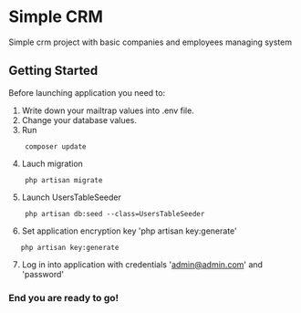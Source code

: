 # Simple CRM

Simple crm project with basic companies and employees managing system

## Getting Started

Before launching application you need to:
1.  Write down your mailtrap values into .env file.
2.  Change your database values.
3.  Run 

```
    composer update
```

4.  Lauch migration 

```
    php artisan migrate
```

5.  Launch UsersTableSeeder

```
    php artisan db:seed --class=UsersTableSeeder
```

6.  Set application encryption key 'php artisan key:generate'

```
   php artisan key:generate
```

7.  Log in into application with credentials 'admin@admin.com' and 'password'


### End you are ready to go!
